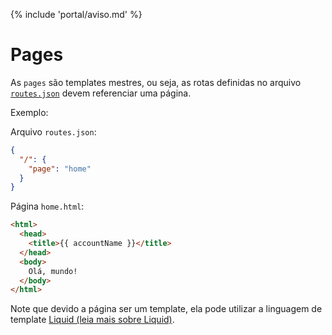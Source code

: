 {% include 'portal/aviso.md' %}

# Pages

As `pages` são templates mestres, ou seja, as rotas definidas no arquivo [`routes.json`](../routes.json.html) devem referenciar uma página.

Exemplo:

Arquivo `routes.json`:
```json
{
  "/": {
    "page": "home"
  }
}
```

Página `home.html`:
```html
<html>
  <head>
    <title>{{ accountName }}</title>
  </head>
  <body>
    Olá, mundo!
  </body>
</html>
```

Note que devido a página ser um template, ela pode utilizar a linguagem de template [Liquid (leia mais sobre Liquid)](../../referencias/liquid/index.html).
